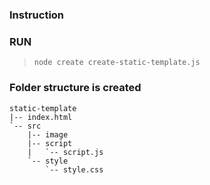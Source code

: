 ### Instruction

### RUN
>`node create create-static-template.js` 

### Folder structure is created
```
static-template
|-- index.html
`-- src
    |-- image
    |-- script
    |   `-- script.js
    `-- style
        `-- style.css
